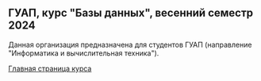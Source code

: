 ## ГУАП, курс "Базы данных", весенний семестр 2024

Данная организация предназначена для студентов ГУАП (направление "Информатика и вычислительная техника").

[Главная страница курса](https://github.com/db-course/syllabus)